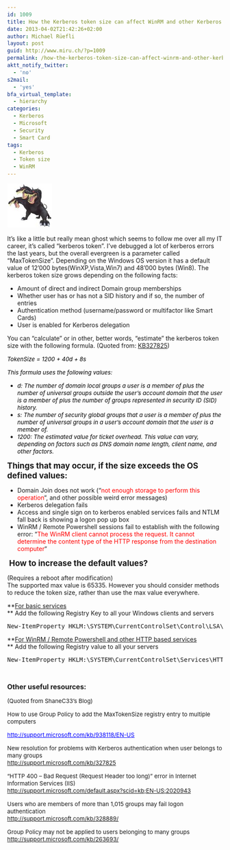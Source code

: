 ```yaml
---
id: 1009
title: How the Kerberos token size can affect WinRM and other Kerberos based services
date: 2013-04-02T21:42:26+02:00
author: Michael Rüefli
layout: post
guid: http://www.miru.ch/?p=1009
permalink: /how-the-kerberos-token-size-can-affect-winrm-and-other-kerberos-based-services/
aktt_notify_twitter:
  - 'no'
s2mail:
  - 'yes'
bfa_virtual_template:
  - hierarchy
categories:
  - Kerberos
  - Microsoft
  - Security
  - Smart Card
tags:
  - Kerberos
  - Token size
  - WinRM
---
```

![](../content/images/2013/04/040213_1942_HowtheKerbe1.jpg)

It&#8217;s like a little but really mean ghost which seems to follow me over all my IT career, it&#8217;s called &#8220;kerberos token&#8221;. I&#8217;ve debugged a lot of kerberos errors the last years, but the overall evergreen is a parameter called &#8220;MaxTokenSize&#8221;. Depending on the Windows OS version it has a default value of 12&#8217;000 bytes(WinXP,Vista,Win7) and 48&#8217;000 bytes (Win8). The kerberos token size grows depending on the following facts:

  * Amount of direct and indirect Domain group memberships
  * Whether user has or has not a SID history and if so, the number of entries
  * Authentication method (username/password or multifactor like Smart Cards)
  * User is enabled for Kerberos delegation

You can &#8220;calculate&#8221; or in other, better words, &#8220;estimate&#8221; the kerberos token size with the following formula. (Quoted from: [KB327825](http://support.microsoft.com/kb/327825/en-us))

<span style="color: black; font-size: 10pt;"><em>TokenSize = 1200 + 40d + 8s</em><br /> </span>

<span style="color: black; font-size: 10pt;"><em>This formula uses the following values:</em><br /> </span>

  * <span style="color: black; font-size: 10pt;"><em>d: The number of domain local groups a user is a member of plus the number of universal groups outside the user&#8217;s account domain that the user is a member of plus the number of groups represented in security ID (SID) history.</em><br /> </span>
  * <span style="color: black; font-size: 10pt;"><em>s: The number of security global groups that a user is a member of plus the number of universal groups in a user&#8217;s account domain that the user is a member of.</em><br /> </span>
  * <span style="color: black; font-size: 10pt;"><em>1200: The estimated value for ticket overhead. This value can vary, depending on factors such as DNS domain name length, client name, and other factors.</em><br /> </span>

<span style="font-size: 14pt;"><strong>Things that may occur, if the size exceeds the OS defined values: </strong><br /> </span>

  * Domain Join does not work (&#8220;<span style="color: red;">not enough storage to perform this operation</span>&#8220;, and other possible weird error messages)
  * Kerberos delegation fails
  * Access and single sign on to kerberos enabled services fails and NTLM fall back is showing a logon pop up box
  * WinRM / Remote Powershell sessions fail to establish with the following error: &#8220;<span style="color: red;">The WinRM client cannot process the request. It cannot determine the content type of the HTTP response from the destination computer</span>&#8220;

<span style="font-size: 12pt;"> </span><span style="font-size: 14pt;"><strong>How to increase the default values?</strong></span>

(Requires a reboot after modification)  
The supported max value is 65335. However you should consider methods to reduce the token size, rather than use the max value everywhere.

**<span style="text-decoration: underline;">For basic services</span>  
** Add the following Registry Key to all your Windows clients and servers

<pre>New-ItemProperty HKLM:\SYSTEM\CurrentControlSet\Control\LSA\Kerberos\Parameters -Name "MaxTokenSize" -Value 65335 -PropertyType "DWORD"</pre>

**<span style="text-decoration: underline;">For WinRM / Remote Powershell and other HTTP based services</span>  
** Add the following Registry value to all your servers

<pre>New-ItemProperty HKLM:\SYSTEM\CurrentControlSet\Services\HTTP\Parameters -Name "MaxFieldLength" -Value 65335 -PropertyType "DWORD" New-ItemProperty HKLM:\SYSTEM\CurrentControlSet\Services\HTTP\Parameters -Name "MaxRequestBytes" -Value 40000 -PropertyType "DWORD"</pre>

&nbsp;

<span style="font-size: 12pt;"><strong>Other useful resources:</strong></span>

<span style="font-size: 10pt;">(Quoted from ShaneC33&#8217;s Blog)<br /> </span>

<span style="font-size: 10pt;">How to use Group Policy to add the MaxTokenSize registry entry to multiple computers<br /> </span>

[<span style="color: blue; font-size: 10pt; text-decoration: underline;">http://support.microsoft.com/kb/938118/EN-US</span>](http://support.microsoft.com/kb/938118/EN-US)<span style="font-size: 10pt;"><br /> </span>

<span style="font-size: 10pt;">New resolution for problems with Kerberos authentication when user belongs to many groups<br /> <a href="http://support.microsoft.com/kb/327825"><span style="color: blue; text-decoration: underline;">http://support.microsoft.com/kb/327825</span></a><br /> </span>

<span style="font-size: 10pt;">&#8220;HTTP 400 &#8211; Bad Request (Request Header too long)&#8221; error in Internet Information Services (IIS)<br /> <a href="http://support.microsoft.com/default.aspx?scid=kb;EN-US;2020943"><span style="color: blue; text-decoration: underline;">http://support.microsoft.com/default.aspx?scid=kb;EN-US;2020943</span></a><br /> </span>

<span style="font-size: 10pt;">Users who are members of more than 1,015 groups may fail logon authentication<br /> <a href="http://support.microsoft.com/kb/328889/"><span style="color: blue; text-decoration: underline;">http://support.microsoft.com/kb/328889/</span></a><br /> </span>

<span style="font-size: 10pt;">Group Policy may not be applied to users belonging to many groups<br /> <a href="http://support.microsoft.com/kb/263693/"><span style="color: blue; text-decoration: underline;">http://support.microsoft.com/kb/263693/</span></a><br /> </span>

&nbsp;

<span style="font-size: 12pt;"><br /> </span>
